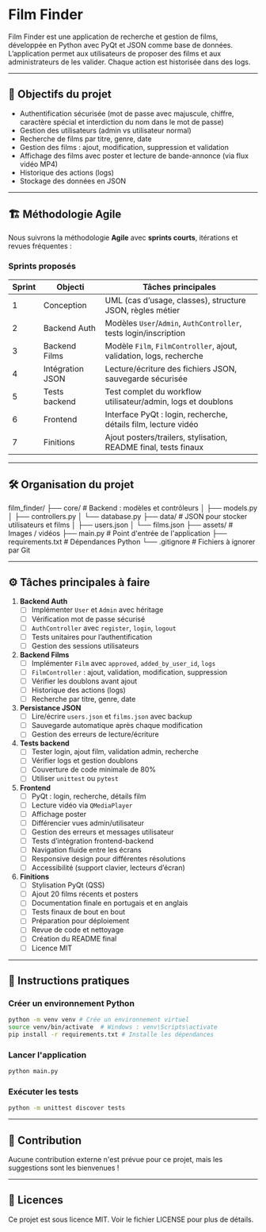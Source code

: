 # Film Finder

Film Finder est une application de recherche et gestion de films, développée en Python avec PyQt et JSON comme base de données.
L’application permet aux utilisateurs de proposer des films et aux administrateurs de les valider. Chaque action est historisée dans des logs.

---

## 🎯 Objectifs du projet

- Authentification sécurisée (mot de passe avec majuscule, chiffre, caractère spécial et interdiction du nom dans le mot de passe)
- Gestion des utilisateurs (admin vs utilisateur normal)
- Recherche de films par titre, genre, date
- Gestion des films : ajout, modification, suppression et validation
- Affichage des films avec poster et lecture de bande-annonce (via flux vidéo MP4)
- Historique des actions (logs)
- Stockage des données en JSON

---

## 🏗️ Méthodologie Agile

Nous suivrons la méthodologie **Agile** avec **sprints courts**, itérations et revues fréquentes :

### Sprints proposés

| Sprint | Objecti          | Tâches principales                                                  |
| ------ | ---------------- | ------------------------------------------------------------------- |
| 1      | Conception       | UML (cas d’usage, classes), structure JSON, règles métier           |
| 2      | Backend Auth     | Modèles `User`/`Admin`, `AuthController`, tests login/inscription   |
| 3      | Backend Films    | Modèle `Film`, `FilmController`, ajout, validation, logs, recherche |
| 4      | Intégration JSON | Lecture/écriture des fichiers JSON, sauvegarde sécurisée            |
| 5      | Tests backend    | Test complet du workflow utilisateur/admin, logs et doublons        |
| 6      | Frontend         | Interface PyQt : login, recherche, détails film, lecture vidéo      |
| 7      | Finitions        | Ajout posters/trailers, stylisation, README final, tests finaux     |

---

## 🛠️ Organisation du projet

film_finder/
├── core/ # Backend : modèles et contrôleurs
│ ├── models.py
│ ├── controllers.py
│ └── database.py
├── data/ # JSON pour stocker utilisateurs et films
│ ├── users.json
│ └── films.json
├── assets/ # Images / vidéos
├── main.py # Point d'entrée de l'application
├── requirements.txt # Dépendances Python
└── .gitignore # Fichiers à ignorer par Git

---

## ⚙️ Tâches principales à faire

1. **Backend Auth**
   - [ ] Implémenter `User` et `Admin` avec héritage
   - [ ] Vérification mot de passe sécurisé
   - [ ] `AuthController` avec `register`, `login`, `logout`
   - [ ] Tests unitaires pour l’authentification
   - [ ] Gestion des sessions utilisateurs
2. **Backend Films**
   - [ ] Implémenter `Film` avec `approved`, `added_by_user_id`, `logs`
   - [ ] `FilmController` : ajout, validation, modification, suppression
   - [ ] Vérifier les doublons avant ajout
   - [ ] Historique des actions (logs)
   - [ ] Recherche par titre, genre, date
3. **Persistance JSON**
   - [ ] Lire/écrire `users.json` et `films.json` avec backup
   - [ ] Sauvegarde automatique après chaque modification
   - [ ] Gestion des erreurs de lecture/écriture
4. **Tests backend**
   - [ ] Tester login, ajout film, validation admin, recherche
   - [ ] Vérifier logs et gestion doublons
   - [ ] Couverture de code minimale de 80%
   - [ ] Utiliser `unittest` ou `pytest`
5. **Frontend**
   - [ ] PyQt : login, recherche, détails film
   - [ ] Lecture vidéo via `QMediaPlayer`
   - [ ] Affichage poster
   - [ ] Différencier vues admin/utilisateur
   - [ ] Gestion des erreurs et messages utilisateur
   - [ ] Tests d’intégration frontend-backend
   - [ ] Navigation fluide entre les écrans
   - [ ] Responsive design pour différentes résolutions
   - [ ] Accessibilité (support clavier, lecteurs d’écran)
6. **Finitions**
   - [ ] Stylisation PyQt (QSS)
   - [ ] Ajout 20 films récents et posters
   - [ ] Documentation finale en portugais et en anglais
   - [ ] Tests finaux de bout en bout
   - [ ] Préparation pour déploiement
   - [ ] Revue de code et nettoyage
   - [ ] Création du README final
   - [ ] Licence MIT

---

## 📝 Instructions pratiques

### Créer un environnement Python

```bash
python -m venv venv # Crée un environnement virtuel
source venv/bin/activate  # Windows : venv\Scripts\activate
pip install -r requirements.txt # Installe les dépendances
```

### Lancer l'application

```bash
python main.py
```

### Exécuter les tests

```bash
python -m unittest discover tests
```

---

## 🤝 Contribution

Aucune contribution externe n'est prévue pour ce projet, mais les suggestions sont les bienvenues !

---

## 📄 Licences

Ce projet est sous licence MIT. Voir le fichier LICENSE pour plus de détails.
